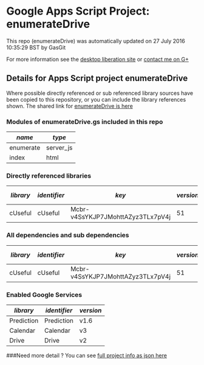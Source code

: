# Google Apps Script Project: enumerateDrive
This repo (enumerateDrive) was automatically updated on 27 July 2016 10:35:29 BST by GasGit

For more information see the [desktop liberation site](http://ramblings.mcpher.com/Home/excelquirks/drivesdk/gettinggithubready "desktop liberation") or [contact me on G+](https://plus.google.com/+BruceMcpherson "Bruce McPherson - GDE")
## Details for Apps Script project enumerateDrive
Where possible directly referenced or sub referenced library sources have been copied to this repository, or you can include the library references shown. 
The shared link for [enumerateDrive is here](https://script.google.com/d/18hQeTq29rDQHyBysOw9_1ClpRfpamfsgYLv3q73taGl2XQLAkqV5hPUC/edit?usp=sharing "open in the GAS IDE")

### Modules of enumerateDrive.gs included in this repo
*name*|*type*
--- | --- 
enumerate| server_js
index| html
### Directly referenced libraries
*library*|*identifier*|*key*|*version*|*dev mode*|*source*|
--- | --- | --- | --- | --- | --- 
cUseful| cUseful|Mcbr-v4SsYKJP7JMohttAZyz3TLx7pV4j|51|no|[here](libraries/cUseful "library source")
### All dependencies and sub dependencies
*library*|*identifier*|*key*|*version*|*dev mode*|*source*|
--- | --- | --- | --- | --- | --- 
cUseful| cUseful|Mcbr-v4SsYKJP7JMohttAZyz3TLx7pV4j|51|no|[here](libraries/cUseful "library source")
### Enabled Google Services
*library*|*identifier*|*version*
--- | --- | --- 
Prediction| Prediction|v1.6
Calendar| Calendar|v3
Drive| Drive|v2
###Need more detail ?
You can see [full project info as json here](info.json)
